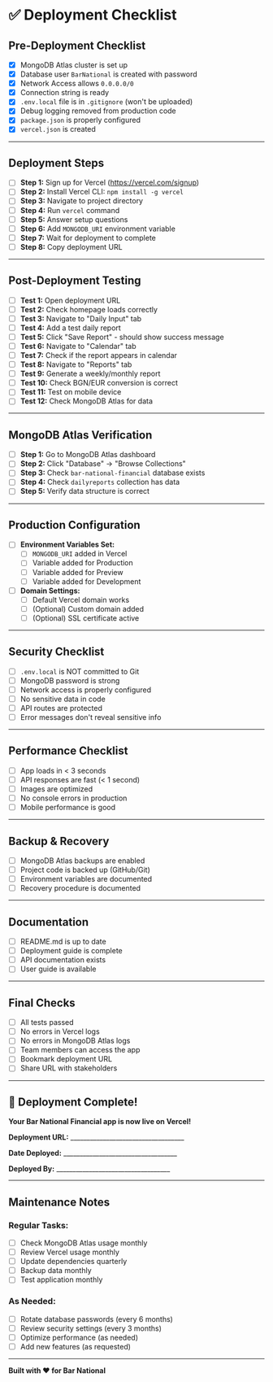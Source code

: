 # ✅ Deployment Checklist

## Pre-Deployment Checklist

- [x] MongoDB Atlas cluster is set up
- [x] Database user `BarNational` is created with password
- [x] Network Access allows `0.0.0.0/0`
- [x] Connection string is ready
- [x] `.env.local` file is in `.gitignore` (won't be uploaded)
- [x] Debug logging removed from production code
- [x] `package.json` is properly configured
- [x] `vercel.json` is created

---

## Deployment Steps

- [ ] **Step 1:** Sign up for Vercel (https://vercel.com/signup)
- [ ] **Step 2:** Install Vercel CLI: `npm install -g vercel`
- [ ] **Step 3:** Navigate to project directory
- [ ] **Step 4:** Run `vercel` command
- [ ] **Step 5:** Answer setup questions
- [ ] **Step 6:** Add `MONGODB_URI` environment variable
- [ ] **Step 7:** Wait for deployment to complete
- [ ] **Step 8:** Copy deployment URL

---

## Post-Deployment Testing

- [ ] **Test 1:** Open deployment URL
- [ ] **Test 2:** Check homepage loads correctly
- [ ] **Test 3:** Navigate to "Daily Input" tab
- [ ] **Test 4:** Add a test daily report
- [ ] **Test 5:** Click "Save Report" - should show success message
- [ ] **Test 6:** Navigate to "Calendar" tab
- [ ] **Test 7:** Check if the report appears in calendar
- [ ] **Test 8:** Navigate to "Reports" tab
- [ ] **Test 9:** Generate a weekly/monthly report
- [ ] **Test 10:** Check BGN/EUR conversion is correct
- [ ] **Test 11:** Test on mobile device
- [ ] **Test 12:** Check MongoDB Atlas for data

---

## MongoDB Atlas Verification

- [ ] **Step 1:** Go to MongoDB Atlas dashboard
- [ ] **Step 2:** Click "Database" → "Browse Collections"
- [ ] **Step 3:** Check `bar-national-financial` database exists
- [ ] **Step 4:** Check `dailyreports` collection has data
- [ ] **Step 5:** Verify data structure is correct

---

## Production Configuration

- [ ] **Environment Variables Set:**
  - [ ] `MONGODB_URI` added in Vercel
  - [ ] Variable added for Production
  - [ ] Variable added for Preview
  - [ ] Variable added for Development

- [ ] **Domain Settings:**
  - [ ] Default Vercel domain works
  - [ ] (Optional) Custom domain added
  - [ ] (Optional) SSL certificate active

---

## Security Checklist

- [ ] `.env.local` is NOT committed to Git
- [ ] MongoDB password is strong
- [ ] Network access is properly configured
- [ ] No sensitive data in code
- [ ] API routes are protected
- [ ] Error messages don't reveal sensitive info

---

## Performance Checklist

- [ ] App loads in < 3 seconds
- [ ] API responses are fast (< 1 second)
- [ ] Images are optimized
- [ ] No console errors in production
- [ ] Mobile performance is good

---

## Backup & Recovery

- [ ] MongoDB Atlas backups are enabled
- [ ] Project code is backed up (GitHub/Git)
- [ ] Environment variables are documented
- [ ] Recovery procedure is documented

---

## Documentation

- [ ] README.md is up to date
- [ ] Deployment guide is complete
- [ ] API documentation exists
- [ ] User guide is available

---

## Final Checks

- [ ] All tests passed
- [ ] No errors in Vercel logs
- [ ] No errors in MongoDB Atlas logs
- [ ] Team members can access the app
- [ ] Bookmark deployment URL
- [ ] Share URL with stakeholders

---

## 🎉 Deployment Complete!

**Your Bar National Financial app is now live on Vercel!**

**Deployment URL:** ___________________________________

**Date Deployed:** ___________________________________

**Deployed By:** ___________________________________

---

## Maintenance Notes

### Regular Tasks:
- [ ] Check MongoDB Atlas usage monthly
- [ ] Review Vercel usage monthly
- [ ] Update dependencies quarterly
- [ ] Backup data monthly
- [ ] Test application monthly

### As Needed:
- [ ] Rotate database passwords (every 6 months)
- [ ] Review security settings (every 3 months)
- [ ] Optimize performance (as needed)
- [ ] Add new features (as requested)

---

**Built with ❤️ for Bar National**

